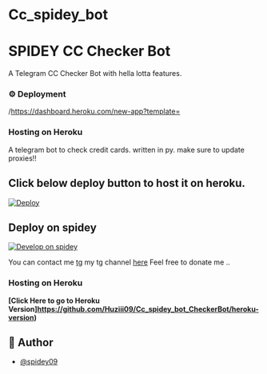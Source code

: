 # Cc_spidey_bot

# SPIDEY CC Checker Bot

A Telegram CC Checker Bot with hella lotta features.


  
### ⚙️ Deployment

/https://dashboard.heroku.com/new-app?template=


### Hosting on Heroku
    

A telegram bot to check credit cards. written in py.
make sure to update proxies!!


## Click below deploy button to host it on heroku.
[![Deploy](https://www.herokucdn.com/deploy/button.svg)](https://heroku.com/deploy)

## Deploy on spidey

[![Develop on spidey](https://spidey.com/develop-spidey.svg)](https://cloud.spidey.com/deploy)

You can contact me [tg](https://telegram.me/spidey09) my tg channel [here](https://telegram.me/spidey09)
Feel free to donate me ..

### Hosting on Heroku
**[Click Here to go to Heroku Version]https://github.com/Huziii09/Cc_spidey_bot_CheckerBot/heroku-version)**


## 🎯 Author

- [@spidey09](https://www.github.com/Huziii09)

